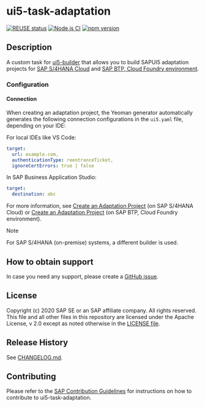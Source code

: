 # ui5-task-adaptation
[![REUSE status](https://api.reuse.software/badge/github.com/SAP/ui5-task-adaptation)](https://api.reuse.software/info/github.com/SAP/ui5-task-adaptation)
[![Node.js CI](https://github.com/SAP/ui5-task-adaptation/actions/workflows/node.js.yml/badge.svg)](https://github.com/SAP/ui5-task-adaptation/actions/workflows/node.js.yml)
[![npm version](https://badge.fury.io/js/@ui5%2Ftask-adaptation.svg)](https://badge.fury.io/js/@ui5%2Ftask-adaptation)

## Description
A custom task for [ui5-builder](https://github.com/SAP/ui5-builder) that allows you to build SAPUI5 adaptation projects for [SAP S/4HANA Cloud](https://help.sap.com/docs/bas/584e0bcbfd4a4aff91c815cefa0bce2d/6fc4e11a4b1941efa8e37a428d046f8f.html?locale=en-US&state=PRODUCTION&version=Cloud) and [SAP BTP, Cloud Foundry environment](https://help.sap.com/viewer/584e0bcbfd4a4aff91c815cefa0bce2d/Cloud/en-US/019b0c38a6b043d1a66b11d992eed290.html).

### Configuration
#### Connection
When creating an adaptation project, the Yeoman generator automatically generates the following connection configurations in the `ui5.yaml` file, depending on your IDE:

For local IDEs like VS Code:
```yaml
target:
  url: example.com,
  authenticationType: reentranceTicket,
  ignoreCertErrors: true | false
```
In SAP Business Application Studio:
```yaml
target:
  destination: abc
```

For more information, see [Create an Adaptation Project](https://help.sap.com/docs/bas/developing-sap-fiori-app-in-sap-business-application-studio/create-project) (on SAP S/4HANA Cloud) or [Create an Adaptation Project](https://help.sap.com/docs/bas/developing-sap-fiori-app-in-sap-business-application-studio/create-adaptation-project-c7b455d488bc4229af7efe0311546752) (on SAP BTP, Cloud Foundry environment).
> [!NOTE]  
> For SAP S/4HANA (on-premise) systems, a different builder is used.


## How to obtain support
In case you need any support, please create a [GitHub issue](https://github.com/SAP/ui5-task-adaptation/issues).

## License
Copyright (c) 2020 SAP SE or an SAP affiliate company. All rights reserved. This file and all other files in this repository are licensed under the Apache License, v 2.0 except as noted otherwise in the [LICENSE file](LICENSE).

## Release History
See [CHANGELOG.md](CHANGELOG.md).

## Contributing
Please refer to the [SAP Contribution Guidelines](https://github.com/SAP/.github/blob/main/CONTRIBUTING.md) for instructions on how to contribute to ui5-task-adaptation.